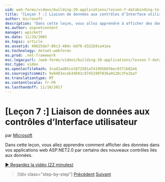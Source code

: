 ```yaml
---
uid: web-forms/videos/building-20-applications/lesson-7-databinding-to-user-interface-controls
title: "[Leçon 7 :] Liaison de données aux contrôles d’Interface utilisateur | Documents Microsoft"
author: microsoft
description: "Dans cette leçon, vous allez apprendre à afficher des données dans votre application ASP.NET &#160; applications certains des nouveaux contrôles liés aux données par le biais de web 2.0."
ms.author: aspnetcontent
manager: wpickett
ms.date: 11/29/2005
ms.topic: article
ms.assetid: 49625de7-06c3-484c-bd76-d322b9ca41ea
ms.technology: dotnet-webforms
ms.prod: .net-framework
msc.legacyurl: /web-forms/videos/building-20-applications/lesson-7-databinding-to-user-interface-controls
msc.type: video
ms.openlocfilehash: 3cad1ad85ce1872581af419956656ec9371b82e6
ms.sourcegitcommit: 9a9483aceb34591c97451997036a9120c3fe2baf
ms.translationtype: MT
ms.contentlocale: fr-FR
ms.lasthandoff: 11/10/2017
---
```

<a name="lesson-7-databinding-to-user-interface-controls"></a>[Leçon 7 :] Liaison de données aux contrôles d’Interface utilisateur
====================
par [Microsoft](https://github.com/microsoft)

Dans cette leçon, vous allez apprendre comment afficher des données dans vos applications web ASP.NET2.0 par certains des nouveaux contrôles liés aux données.

[&#9654; Regardez la vidéo (22 minutes)](https://channel9.msdn.com/Blogs/ASP-NET-Site-Videos/lesson-7-databinding-to-user-interface-controls)

>[!div class="step-by-step"]
[Précédent](lesson-6-working-with-stylesheets-and-master-pages.md)
[Suivant](lesson-8-working-with-the-gridview-and-formview.md)
